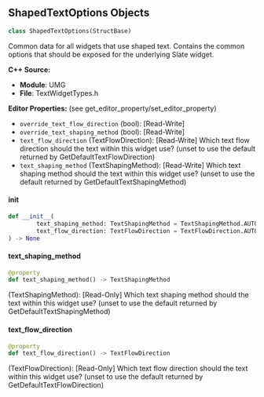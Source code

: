 ## ShapedTextOptions Objects

```python
class ShapedTextOptions(StructBase)
```

Common data for all widgets that use shaped text.
Contains the common options that should be exposed for the underlying Slate widget.

**C++ Source:**

- **Module**: UMG
- **File**: TextWidgetTypes.h

**Editor Properties:** (see get_editor_property/set_editor_property)

- ``override_text_flow_direction`` (bool):  [Read-Write]
- ``override_text_shaping_method`` (bool):  [Read-Write]
- ``text_flow_direction`` (TextFlowDirection):  [Read-Write] Which text flow direction should the text within this widget use? (unset to use the default returned by GetDefaultTextFlowDirection)
- ``text_shaping_method`` (TextShapingMethod):  [Read-Write] Which text shaping method should the text within this widget use? (unset to use the default returned by GetDefaultTextShapingMethod)

<a id="unreal.ShapedTextOptions.__init__"></a>

#### __init__

```python
def __init__(
        text_shaping_method: TextShapingMethod = TextShapingMethod.AUTO,
        text_flow_direction: TextFlowDirection = TextFlowDirection.AUTO
) -> None
```

<a id="unreal.ShapedTextOptions.text_shaping_method"></a>

#### text_shaping_method

```python
@property
def text_shaping_method() -> TextShapingMethod
```

(TextShapingMethod):  [Read-Only] Which text shaping method should the text within this widget use? (unset to use the default returned by GetDefaultTextShapingMethod)

<a id="unreal.ShapedTextOptions.text_flow_direction"></a>

#### text_flow_direction

```python
@property
def text_flow_direction() -> TextFlowDirection
```

(TextFlowDirection):  [Read-Only] Which text flow direction should the text within this widget use? (unset to use the default returned by GetDefaultTextFlowDirection)

<a id="unreal.EditableTextStyle"></a>